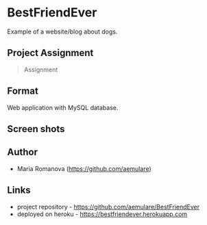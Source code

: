 # BestFriendEver

Example of a website/blog about dogs.

## Project Assignment

> Assignment


## Format

Web application with MySQL database.

## Screen shots



## Author

* Maria Romanova
  (https://github.com/aemulare)

## Links

* project repository - https://github.com/aemulare/BestFriendEver
* deployed on heroku - https://bestfriendever.herokuapp.com
